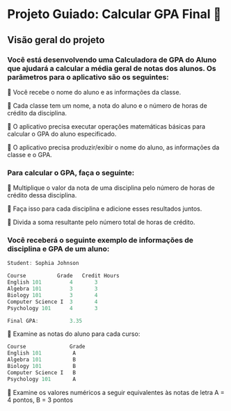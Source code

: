 # Projeto Guiado: Calcular GPA Final :dart:

## Visão geral do projeto 

###  Você está desenvolvendo uma Calculadora de GPA do Aluno que ajudará a calcular a média geral de notas dos alunos. Os parâmetros para o aplicativo são os seguintes:

:rocket: Você recebe o nome do aluno e as informações da classe.

:rocket: Cada classe tem um nome, a nota do aluno e o número de horas de crédito da disciplina.

:rocket: O aplicativo precisa executar operações matemáticas básicas para calcular o GPA do aluno especificado.

:rocket: O aplicativo precisa produzir/exibir o nome do aluno, as informações da classe e o GPA.

### Para calcular o GPA, faça o seguinte:

:rocket: Multiplique o valor da nota de uma disciplina pelo número de horas de crédito dessa disciplina.

:rocket: Faça isso para cada disciplina e adicione esses resultados juntos.

:rocket: Divida a soma resultante pelo número total de horas de crédito.

### Você receberá o seguinte exemplo de informações de disciplina e GPA de um aluno:

```csharp
Student: Sophia Johnson

Course          Grade   Credit Hours	
English 101         4       3
Algebra 101         3       3
Biology 101         3       4
Computer Science I  3       4
Psychology 101      4       3

Final GPA:          3.35
```

:rocket: Examine as notas do aluno para cada curso:

```csharp
Course			    Grade		
English 101		     A
Algebra 101		     B
Biology 101		     B
Computer Science I	 B
Psychology 101	     A
```

:rocket: Examine os valores numéricos a seguir equivalentes às notas de letra A = 4 pontos, B = 3 pontos



